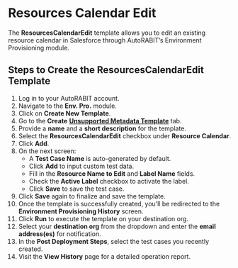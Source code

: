 # Resources Calendar Edit

The **ResourcesCalendarEdit** template allows you to edit an existing resource calendar in Salesforce through AutoRABIT’s Environment Provisioning module.

## Steps to Create the ResourcesCalendarEdit Template

1. Log in to your AutoRABIT account.
2. Navigate to the **Env. Pro.** module.
3. Click on **Create New Template**.
4. Go to the **Create** [**Unsupported Metadata Template**](../../../../../arm/arm-features/environment-provisioning/unsupported-metadata-templates/) tab.
5. Provide a **name** and a **short description** for the template.
6. Select the **ResourcesCalendarEdit** checkbox under **Resource Calendar**.
7. Click **Add**.
8. On the next screen:
   * A **Test Case Name** is auto-generated by default.
   * Click **Add** to input custom test data.
   * Fill in the **Resource Name to Edit** and **Label Name** fields.
   * Check the **Active Label** checkbox to activate the label.
   * Click **Save** to save the test case.
9. Click **Save** again to finalize and save the template.
10. Once the template is successfully created, you’ll be redirected to the **Environment Provisioning History** screen.
11. Click **Run** to execute the template on your destination org.
12. Select your **destination org** from the dropdown and enter the **email address(es)** for notification.
13. In the **Post Deployment Steps**, select the test cases you recently created.
14. Visit the **View History** page for a detailed operation report.
